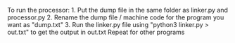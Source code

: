 To run the processor:
	1. Put the dump file in the same folder as linker.py and processor.py
	2. Rename the dump file / machine code for the program you want as "dump.txt"
	3. Run the linker.py file using "python3 linker.py > out.txt" to get the output in out.txt
Repeat for other programs
